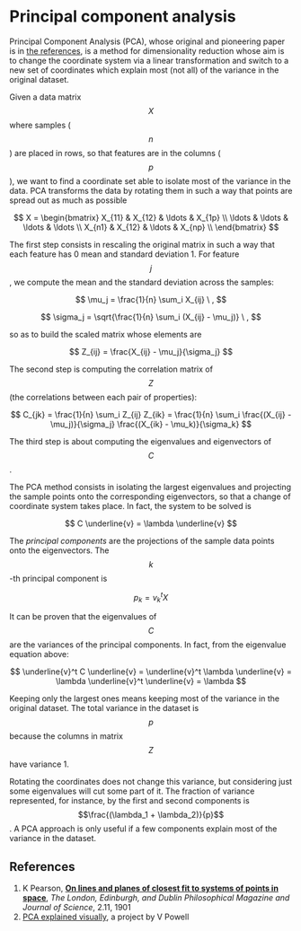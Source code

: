 # Principal component analysis

Principal Component Analysis \(PCA\), whose original and pioneering paper is in [the references](principal-component-analysis.md#references), is a method for dimensionality reduction whose aim is to change the coordinate system via a linear transformation and switch to a new set of coordinates which explain most \(not all\) of the variance in the original dataset.

Given a data matrix$$X$$where samples \($$n$$\) are placed in rows, so that features are in the columns \($$p$$\), we want to find a coordinate set able to isolate most of the variance in the data. PCA transforms the data by rotating them in such a way that points are spread out as much as possible

$$
X =
  \begin{bmatrix}
    X_{11} & X_{12} & \ldots & X_{1p} \\
    \ldots & \ldots & \ldots & \ldots \\
    X_{n1} & X_{12} & \ldots & X_{np} \\
  \end{bmatrix}
$$

The first step consists in rescaling the original matrix in such a way that each feature has 0 mean and standard deviation 1. For feature$$j$$, we compute the mean and the standard deviation across the samples:

$$
\mu_j  = \frac{1}{n} \sum_i X_{ij} \ ,
$$

$$
\sigma_j = \sqrt{\frac{1}{n} \sum_i (X_{ij} - \mu_j)} \ ,
$$

so as to build the scaled matrix whose elements are

$$
Z_{ij} = \frac{X_{ij} - \mu_j}{\sigma_j}
$$

The second step is computing the correlation matrix of$$Z$$\(the correlations between each pair of properties\):

$$
C_{jk} = \frac{1}{n} \sum_i Z_{ij} Z_{ik} = \frac{1}{n} \sum_i \frac{(X_{ij} - \mu_j)}{\sigma_j} \frac{(X_{ik} - \mu_k)}{\sigma_k}
$$

The third step is about computing the eigenvalues and eigenvectors of $$C$$ .

The PCA method consists in isolating the largest eigenvalues and projecting the sample points onto the corresponding eigenvectors, so that a change of coordinate system takes place. In fact, the system to be solved is

$$
C \underline{v} = \lambda \underline{v}
$$

The _principal components_ are the projections of the sample data points onto the eigenvectors. The$$k$$-th principal component is

$$
p_k = v_k^t X
$$

It can be proven that the eigenvalues of$$C$$are the variances of the principal components. In fact, from the eigenvalue equation above:

$$
\underline{v}^t C \underline{v} = \underline{v}^t \lambda \underline{v} = \lambda \underline{v}^t \underline{v} = \lambda
$$

Keeping only the largest ones means keeping most of the variance in the original dataset. The total variance in the dataset is$$p$$because the columns in matrix$$Z$$have variance 1.

Rotating the coordinates does not change this variance, but considering just some eigenvalues will cut some part of it. The fraction of variance represented, for instance, by the first and second components is $$\frac{(\lambda_1 + \lambda_2)}{p}$$ . A PCA approach is only useful if a few components explain most of the variance in the dataset.

## References

1. K Pearson, [**On lines and planes of closest fit to systems of points in space**](http://stat.smmu.edu.cn/history/pearson1901.pdf), _The London, Edinburgh, and Dublin Philosophical Magazine and Journal of Science_, 2.11, 1901
2. [PCA explained visually](https://setosa.io/ev/principal-component-analysis/), a project by V Powell

